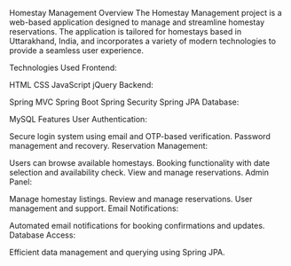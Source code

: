 Homestay Management
Overview
The Homestay Management project is a web-based application designed to manage and streamline homestay reservations. The application is tailored for homestays based in Uttarakhand, India, and incorporates a variety of modern technologies to provide a seamless user experience.

Technologies Used
Frontend:

HTML
CSS
JavaScript
jQuery
Backend:

Spring MVC
Spring Boot
Spring Security
Spring JPA
Database:

MySQL
Features
User Authentication:

Secure login system using email and OTP-based verification.
Password management and recovery.
Reservation Management:

Users can browse available homestays.
Booking functionality with date selection and availability check.
View and manage reservations.
Admin Panel:

Manage homestay listings.
Review and manage reservations.
User management and support.
Email Notifications:

Automated email notifications for booking confirmations and updates.
Database Access:

Efficient data management and querying using Spring JPA.
